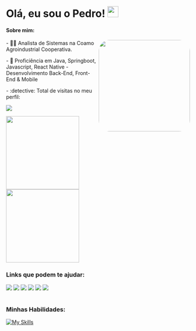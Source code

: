 
# Olá, eu sou o Pedro! <img src="https://raw.githubusercontent.com/iampavangandhi/iampavangandhi/master/gifs/Hi.gif" width="30px"></h2>

#### Sobre mim:
<div style="display: inline_block"  >
<img align="right" width="250" height="250" style="border-radius:30px;" src="naruto.gif?raw=true" />
<p> - 👨‍💻 Analista de Sistemas na Coamo Agroindustrial Cooperativa. </p>
<p> - 🎯 Proficiência em Java, Springboot, Javascript, React Native - Desenvolvimento Back-End, Front-End & Mobile</p>
- :detective: Total de visitas no meu perfil: <br>
<p> <img alingn="center" src="https://profile-counter.glitch.me/phfbonini/count.svg" /> </p>

</div>

<a href="https://github.com/anuraghazra/github-readme-stats">
  <img height=200 align="center" src="https://github-readme-stats.vercel.app/api?username=phfbonini&rank_icon=github&theme=city_lights&include_all_commits=true&hide=issues&show_icons=true" />
</a>
<a href="https://github.com/anuraghazra/convoychat">
  <img height=200 align="center" src="https://github-readme-stats.vercel.app/api/top-langs?username=phfbonini&layout=compact&langs_count=8&card_width=320&theme=city_lights" />
</a>
<h3>Links que podem te ajudar:</h3>
  <a href="https://instagram.com/phfbonini" target="_blank"><img src="https://img.shields.io/badge/-Instagram-%23E4405F?style=for-the-badge&logo=instagram&logoColor=white" target="_blank"></a>
 	<a href="https://www.twitch.tv/pbonis" target="_blank"><img src="https://img.shields.io/badge/Twitch-9146FF?style=for-the-badge&logo=twitch&logoColor=white" target="_blank"></a>
 <a href="https://discord.gg/d75dbEePy4" target="_blank"><img src="https://img.shields.io/badge/Discord-7289DA?style=for-the-badge&logo=discord&logoColor=white" target="_blank"></a> 
  <a href = "mailto:phf_apps@outlook.com"><img src="https://img.shields.io/badge/Microsoft_Outlook-0078D4?style=for-the-badge&logo=microsoft-outlook&logoColor=white"></a>
  <a href="https://www.linkedin.com/in/phfbonini" target="_blank"><img src="https://img.shields.io/badge/-LinkedIn-%230077B5?style=for-the-badge&logo=linkedin&logoColor=white" target="_blank"></a>
  <a href="https://www.behance.net/boninipsd" target="_blank"><img src="https://img.shields.io/badge/-Behance-blue?style=for-the-badge&logo=behance&logoColor=white" target="_blank"></a>
  
  #
 
  ### Minhas Habilidades:
  [![My Skills](https://skillicons.dev/icons?i=javascript,react,nodejs,java,spring,androidstudio,postgres,mysql,github,git,postman,vscode)](https://skillicons.dev)
 
##


